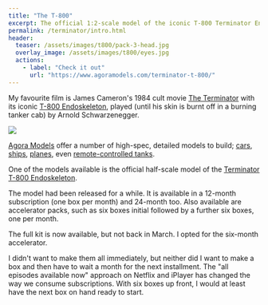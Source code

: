 ```yaml
---
title: "The T-800"
excerpt: The official 1:2-scale model of the iconic T-800 Terminator Endoskeleton
permalink: /terminator/intro.html
header:
  teaser: /assets/images/t800/pack-3-head.jpg
  overlay_image: /assets/images/t800/eyes.jpg
  actions:
    - label: "Check it out"
      url: "https://www.agoramodels.com/terminator-t-800/"
---
```

My favourite film is James Cameron's 1984 cult movie [The Terminator](https://www.imdb.com/title/tt0088247/) with its iconic [T-800 Endoskeleton](https://terminator.fandom.com/wiki/T-800), played (until his skin is burnt off in a burning tanker cab) by Arnold Schwarzenegger.

<img src="https://upload.wikimedia.org/wikipedia/en/7/70/Terminator1984movieposter.jpg" class="align-center">

[Agora Models](https://www.agoramodels.com/) offer a number of high-spec, detailed models to build; [cars](https://www.agoramodels.com/shelby-cobra/), [ships](https://www.agoramodels.com/bismarck/), [planes](https://www.agoramodels.com/zero/), even [remote-controlled tanks](https://www.agoramodels.com/leopard/).

One of the models available is the official half-scale model of the [Terminator T-800 Endoskeleton](https://www.agoramodels.com/terminator-t-800/).

The model had been released for a while. It is available in a 12-month subscription (one box per month) and 24-month too. Also available are accelerator packs, such as six boxes initial followed by a further six boxes, one per month.

The full kit is now available, but not back in March. I opted for the six-month accelerator.

I didn't want to make them all immediately, but neither did I want to make a box and then have to wait a month for the next installment. The "all episodes available now" approach on Netflix and iPlayer has changed the way we consume subscriptions. With six boxes up front, I would at least have the next box on hand ready to start.
